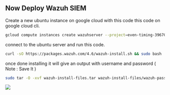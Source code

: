 ## Now Deploy Wazuh SIEM

Create a new ubuntu instance on google cloud with this code this code on google cloud cli.

```bash
gcloud compute instances create wazuhserver --project=even-timing-396709 --zone=us-central1-a --machine-type=e2-medium --network-interface=network-tier=PREMIUM,stack-type=IPV4_ONLY,subnet=default --maintenance-policy=MIGRATE --provisioning-model=STANDARD --service-account=22420940236-compute@developer.gserviceaccount.com --scopes=https://www.googleapis.com/auth/devstorage.read_only,https://www.googleapis.com/auth/logging.write,https://www.googleapis.com/auth/monitoring.write,https://www.googleapis.com/auth/servicecontrol,https://www.googleapis.com/auth/service.management.readonly,https://www.googleapis.com/auth/trace.append --create-disk=auto-delete=yes,boot=yes,device-name=wazuh-server,image=projects/ubuntu-os-cloud/global/images/ubuntu-2004-focal-v20231101,mode=rw,size=20,type=projects/even-timing-396709/zones/us-central1-a/diskTypes/pd-balanced --no-shielded-secure-boot --shielded-vtpm --shielded-integrity-monitoring --labels=goog-ec-src=vm_add-gcloud --reservation-affinity=any
````

connect to the ubuntu server and run this code.

```bash
curl -sO https://packages.wazuh.com/4.6/wazuh-install.sh && sudo bash ./wazuh-install.sh -a
```

once done installing it will give an output with username and password ( Note : Save It )
```bash
sudo tar -O -xvf wazuh-install-files.tar wazuh-install-files/wazuh-passwords.txt
```
![](https://i.imgur.com/s8uNtcU.png)
